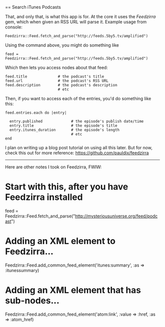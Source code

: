 == Search iTunes Podcasts

That, and only that, is what this app is for. At the core it uses the *Feedzirra* gem, which when given an RSS URL will parse it. Example usage from console:

    Feedzirra::Feed.fetch_and_parse("http://feeds.5by5.tv/amplified")

Using the command above, you might do something like

    feed = Feedzirra::Feed.fetch_and_parse("http://feeds.5by5.tv/amplified")

Which then lets you access nodes about that feed:

    feed.title              # the podcast's title
    feed.url                # the podcast's RSS URL
    feed.description        # the podcast's description
                            # etc

Then, if you want to access each of the entries, you'd do something like this:

    feed.entries.each do |entry|

      entry.published             # the episode's publish date/time
      entry.title                 # the episode's title
      entry.itunes_duration       # the episode's length
                                  # etc
    end

I plan on writing up a blog post tutorial on using all this later. But for now, check this out for more reference: https://github.com/pauldix/feedzirra

* * *

Here are other notes I took on Feedzirra, FWIW:

# Start with this, after you have Feedzirra installed
feed = Feedzirra::Feed.fetch_and_parse("http://mysteriousuniverse.org/feed/podcast")

# Adding an XML element to Feedzirra...
Feedzirra::Feed.add_common_feed_element('itunes:summary', :as => :itunessummary)

# Adding an XML element that has sub-nodes...
Feedzirra::Feed.add_common_feed_element('atom:link', :value => :href, :as => :atom_href)